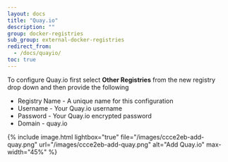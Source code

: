 ```yaml
---
layout: docs
title: "Quay.io"
description: ""
group: docker-registries
sub_group: external-docker-registries
redirect_from:
  - /docs/quayio/
toc: true
---
```

To configure Quay.io first select **Other Registries** from the new registry drop down and then provide the following

* Registry Name - A unique name for this configuration
* Username - Your Quay.io username
* Password - Your Quay.io encrypted password
* Domain - quay.io

{% include image.html lightbox="true" file="/images/ccce2eb-add-quay.png" url="/images/ccce2eb-add-quay.png" alt="Add Quay.io" max-width="45%" %}
